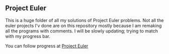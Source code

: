 ## Project Euler


This is a huge folder of all my solutions of Project Euler problems. 
Not all the euler projects I'v done are on this repository mostly because 
I am remaking all the programs with comments. I will be slowly updating; trying to match with my progress bar.

You can follow progress at [Project Euler](https://projecteuler.net/progress=TheSoberRussian)
